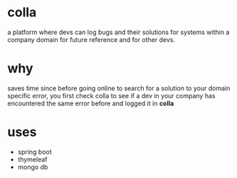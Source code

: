 # colla
a platform where devs can log bugs and their solutions for systems within a company domain for future reference and for other devs.

# why

saves time since before going online to search for a solution to your domain specific error, you first check colla to see if a dev in your company has
encountered the same error before and logged it in **colla**

# uses

- spring boot
- thymeleaf
- mongo db
